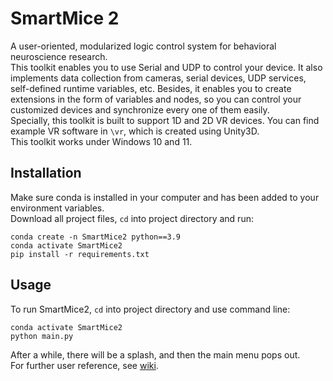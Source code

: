 # SmartMice 2
A user-oriented, modularized logic control system for behavioral neuroscience research.\
This toolkit enables you to use Serial and UDP to control your device. It also implements data collection from cameras, serial devices, UDP services, self-defined runtime variables, etc. Besides, it enables you to create extensions in the form of variables and nodes, so you can control your customized devices and synchronize every one of them easily.\
Specially, this toolkit is built to support 1D and 2D VR devices. You can find example VR software in ```\vr```, which is created using Unity3D.\
This toolkit works under Windows 10 and 11.

## Installation
Make sure conda is installed in your computer and has been added to your environment variables.\
Download all project files, ```cd``` into project directory and run:
```commandline
conda create -n SmartMice2 python==3.9
conda activate SmartMice2
pip install -r requirements.txt
```

## Usage
To run SmartMice2, ```cd``` into project directory and use command line:
```commandline
conda activate SmartMice2
python main.py
```
After a while, there will be a splash, and then the main menu pops out. \
For further user reference, see [wiki](https://github.com/TallOpen/SmartMice/wiki).
